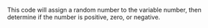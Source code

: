 This code will assign a random number to the variable number, then determine if the number is positive, zero, or negative.
